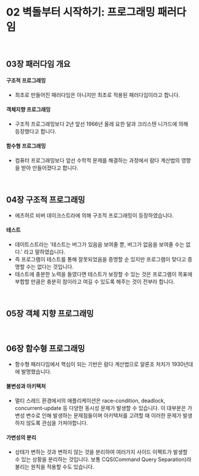# 02 벽돌부터 시작하기: 프로그래밍 패러다임

<br>

## 03장 패러다임 개요

#### 구조적 프로그래밍

- 최초로 만들어진 패러다임은 아니지만 최초로 적용된 패러다임이라고 합니다.

#### 객체지향 프로그래밍

- 구조적 프로그래밍보다 2년 앞선 1966년 올레 요한 달과 크리스텐 니가드에 의해 등장했다고 합니다.

#### 함수형 프로그래밍

- 컴퓨터 프로그래밍보다 앞선 수학적 문제를 해결하는 과정에서 람다 계산법의 영향을 받아 만들어졌다고 합니다.

<br>

## 04장 구조적 프로그래밍

- 에츠허르 비버 데이크스트라에 의해 구조적 프로그래밍이 등장하였습니다.

#### 테스트

- 데이트스트라는 '테스트는 버그가 있음음 보여줄 뿐, 버그가 없음을 보여줄 수는 없다.' 라고 말하였습니다.
- 즉 프로그램이 테스트를 통해 잘못되었음을 증명할 순 있지만 프로그램이 맞다고 증명할 수는 없다는 것입니다.
- 테스트에 충분한 노력을 들였다면 테스트가 보장할 수 있는 것은 프로그램이 목표에 부합할 만큼은 충분히 참이라고 여길 수 있도록 해주는 것이 전부라 합니다.

<br>

## 05장 객체 지향 프로그래밍

<br>

## 06장 함수형 프로그래밍

- 함수형 패러다임에서 핵심이 되는 기반은 람다 계산법으로 알론조 처치가 1930년대에 발명했습니다.

#### 불변성과 아키텍처

- 멀티 스레드 환경에서의 애플리케이션은 race-condition, deadlock, concurrent-update 등 다양한 동시성 문제가 발생할 수 있습니다. 이 대부분은 가변성 변수로 인해 발생하는 문제점들이며 아키텍처를 고려할 때 이러한 문제가 발생하지 않도록 관심을 가져야합니다.

#### 가변성의 분리

- 상태가 변하는 것과 변하지 않는 것을 분리하여 여러가지 사이드 이펙트가 발생할 수 있는 상황을 분리하는 것입니다. 보통 CQS(Command Query Separation)라 불리는 원칙을 적용할 수도 있습니다.


